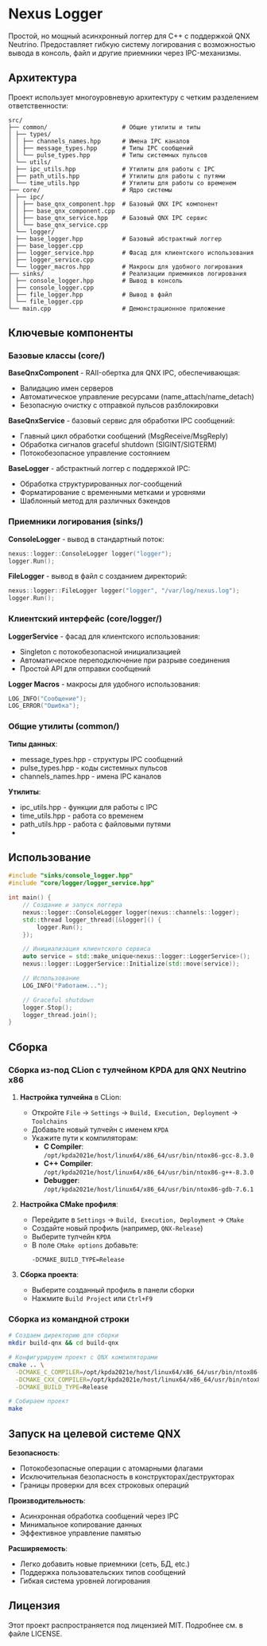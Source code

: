 # Nexus Logger
Простой, но мощный асинхронный логгер для C++ с поддержкой QNX Neutrino. Предоставляет гибкую систему логирования с возможностью вывода в консоль, файл и другие приемники через IPC-механизмы.

## Архитектура
Проект использует многоуровневую архитектуру с четким разделением ответственности:
```
src/
├── common/                     # Общие утилиты и типы
│ ├── types/
│ │ ├── channels_names.hpp      # Имена IPC каналов
│ │ ├── message_types.hpp       # Типы IPC сообщений
│ │ └── pulse_types.hpp         # Типы системных пульсов
│ └── utils/
│ ├── ipc_utils.hpp             # Утилиты для работы с IPC
│ ├── path_utils.hpp            # Утилиты для работы с путями
│ └── time_utils.hpp            # Утилиты для работы со временем
├── core/                       # Ядро системы
│ ├── ipc/
│ │ ├── base_qnx_component.hpp  # Базовый QNX IPC компонент
│ │ ├── base_qnx_component.cpp
│ │ ├── base_qnx_service.hpp    # Базовый QNX IPC сервис
│ │ └── base_qnx_service.cpp
│ └── logger/
│ ├── base_logger.hpp           # Базовый абстрактный логгер
│ ├── base_logger.cpp
│ ├── logger_service.hpp        # Фасад для клиентского использования
│ ├── logger_service.cpp
│ └── logger_macros.hpp         # Макросы для удобного логирования
├── sinks/                      # Реализации приемников логирования
│ ├── console_logger.hpp        # Вывод в консоль
│ ├── console_logger.cpp
│ ├── file_logger.hpp           # Вывод в файл
│ └── file_logger.cpp
└── main.cpp                    # Демонстрационное приложение
```

##  Ключевые компоненты
### Базовые классы (core/)
**BaseQnxComponent** - RAII-обертка для QNX IPC, обеспечивающая:
- Валидацию имен серверов
- Автоматическое управление ресурсами (name_attach/name_detach)
- Безопасную очистку с отправкой пульсов разблокировки

**BaseQnxService** - базовый сервис для обработки IPC сообщений:
- Главный цикл обработки сообщений (MsgReceive/MsgReply)
- Обработка сигналов graceful shutdown (SIGINT/SIGTERM)
- Потокобезопасное управление состоянием

**BaseLogger** - абстрактный логгер с поддержкой IPC:
- Обработка структурированных лог-сообщений
- Форматирование с временными метками и уровнями
- Шаблонный метод для различных бэкендов

### Приемники логирования (sinks/)

**ConsoleLogger** - вывод в стандартный поток:
```cpp
nexus::logger::ConsoleLogger logger("logger");
logger.Run();
```
**FileLogger** - вывод в файл с созданием директорий:
```cpp
nexus::logger::FileLogger logger("logger", "/var/log/nexus.log");
logger.Run();
```
### Клиентский интерфейс (core/logger/)

**LoggerService** - фасад для клиентского использования:
- Singleton с потокобезопасной инициализацией
- Автоматическое переподключение при разрыве соединения
- Простой API для отправки сообщений

**Logger Macros** - макросы для удобного использования:
```cpp
LOG_INFO("Сообщение");
LOG_ERROR("Ошибка");
```

### Общие утилиты (common/)
**Типы данных**:
- message_types.hpp - структуры IPC сообщений
- pulse_types.hpp - коды системных пульсов
- channels_names.hpp - имена IPC каналов

**Утилиты**:
- ipc_utils.hpp - функции для работы с IPC
- time_utils.hpp - работа со временем
- path_utils.hpp - работа с файловыми путями
- 
## Использование

``` cpp
#include "sinks/console_logger.hpp"
#include "core/logger/logger_service.hpp"

int main() {
    // Создание и запуск логгера
    nexus::logger::ConsoleLogger logger(nexus::channels::logger);
    std::thread logger_thread([&logger]() {
        logger.Run();
    });

    // Инициализация клиентского сервиса
    auto service = std::make_unique<nexus::logger::LoggerService>();
    nexus::logger::LoggerService::Initialize(std::move(service));

    // Использование
    LOG_INFO("Работаем...");

    // Graceful shutdown
    logger.Stop();
    logger_thread.join();
}
```

## Сборка
### Сборка из-под CLion с тулчейном KPDA для QNX Neutrino x86

1. **Настройка тулчейна** в CLion:
    - Откройте `File` → `Settings` → `Build, Execution, Deployment` → `Toolchains`
    - Добавьте новый тулчейн с именем `KPDA`
    - Укажите пути к компиляторам:
        - **C Compiler**: `/opt/kpda2021e/host/linux64/x86_64/usr/bin/ntox86-gcc-8.3.0`
        - **C++ Compiler**: `/opt/kpda2021e/host/linux64/x86_64/usr/bin/ntox86-g++-8.3.0`
        - **Debugger**: `/opt/kpda2021e/host/linux64/x86_64/usr/bin/ntox86-gdb-7.6.1`

2. **Настройка CMake профиля**:
    - Перейдите в `Settings` → `Build, Execution, Deployment` → `CMake`
    - Создайте новый профиль (например, `QNX-Release`)
    - Выберите тулчейн `KPDA`
    - В поле `CMake options` добавьте:
      ```
      -DCMAKE_BUILD_TYPE=Release
      ```

3. **Сборка проекта**:
    - Выберите созданный профиль в панели сборки
    - Нажмите `Build Project` или `Ctrl+F9`

### Сборка из командной строки

```bash
# Создаем директорию для сборки
mkdir build-qnx && cd build-qnx

# Конфигурируем проект с QNX компиляторами
cmake .. \
  -DCMAKE_C_COMPILER=/opt/kpda2021e/host/linux64/x86_64/usr/bin/ntox86-gcc-8.3.0 \
  -DCMAKE_CXX_COMPILER=/opt/kpda2021e/host/linux64/x86_64/usr/bin/ntox86-g++-8.3.0 \
  -DCMAKE_BUILD_TYPE=Release

# Собираем проект
make
```

## Запуск на целевой системе QNX
**Безопасность**:
- Потокобезопасные операции с атомарными флагами
- Исключительная безопасность в конструкторах/деструкторах
- Границы проверки для всех строковых операций

**Производительность**:
- Асинхронная обработка сообщений через IPC
- Минимальное копирование данных
- Эффективное управление памятью

**Расширяемость**:
- Легко добавить новые приемники (сеть, БД, etc.)
- Поддержка пользовательских типов сообщений
- Гибкая система уровней логирования

## Лицензия
Этот проект распространяется под лицензией MIT. Подробнее см. в файле LICENSE.


